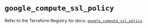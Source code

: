 # `google_compute_ssl_policy`

Refer to the Terraform Registry for docs: [`google_compute_ssl_policy`](https://registry.terraform.io/providers/hashicorp/google/6.49.2/docs/resources/compute_ssl_policy).
